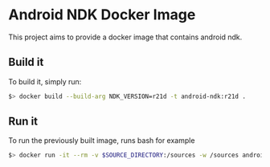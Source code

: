 Android NDK Docker Image
========================


This project aims to provide a docker image that contains android ndk.

Build it
--------


To build it, simply run:

```bash
$> docker build --build-arg NDK_VERSION=r21d -t android-ndk:r21d .
```

Run it
------

 To run the previously built image, runs bash for example

```bash
$> docker run -it --rm -v $SOURCE_DIRECTORY:/sources -w /sources android-ndk:r21d bash
```

